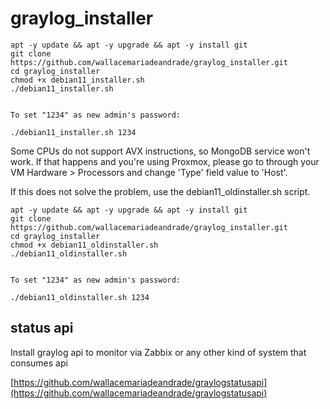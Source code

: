 # graylog_installer
```
apt -y update && apt -y upgrade && apt -y install git
git clone https://github.com/wallacemariadeandrade/graylog_installer.git
cd graylog_installer
chmod +x debian11_installer.sh
./debian11_installer.sh


To set "1234" as new admin's password: 

./debian11_installer.sh 1234
```

Some CPUs do not support AVX instructions, so MongoDB service won't work.
If that happens and you're using Proxmox, please go to through your VM Hardware > Processors and change 'Type' field value to 'Host'.

If this does not solve the problem, use the debian11_oldinstaller.sh script.

```
apt -y update && apt -y upgrade && apt -y install git
git clone https://github.com/wallacemariadeandrade/graylog_installer.git
cd graylog_installer
chmod +x debian11_oldinstaller.sh
./debian11_oldinstaller.sh


To set "1234" as new admin's password: 

./debian11_oldinstaller.sh 1234
```

## status api
Install graylog api to monitor via Zabbix or any other kind of system that consumes api

[https://github.com/wallacemariadeandrade/graylogstatusapi](https://github.com/wallacemariadeandrade/graylogstatusapi)